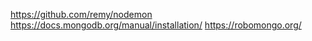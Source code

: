 https://github.com/remy/nodemon
https://docs.mongodb.org/manual/installation/
https://robomongo.org/
